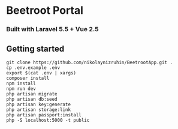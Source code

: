 # Beetroot Portal

### Built with Laravel 5.5 + Vue 2.5

## Getting started

```
git clone https://github.com/nikolaynizruhin/BeetrootApp.git .
cp .env.example .env
export $(cat .env | xargs)
composer install
npm install
npm run dev
php artisan migrate
php artisan db:seed
php artisan key:generate
php artisan storage:link
php artisan passport:install
php -S localhost:5000 -t public
```
